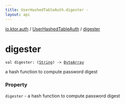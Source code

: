 ```yaml
---
title: UserHashedTableAuth.digester - 
layout: api
---
```


<div class='api-docs-breadcrumbs'><a href="../index.html">io.ktor.auth</a> / <a href="index.html">UserHashedTableAuth</a> / <a href="./digester.html">digester</a></div>

# digester

<div class="signature"><code><span class="keyword">val </span><span class="identifier">digester</span><span class="symbol">: </span><span class="symbol">(</span><a href="https://kotlinlang.org/api/latest/jvm/stdlib/kotlin/-string/index.html"><span class="identifier">String</span></a><span class="symbol">)</span>&nbsp;<span class="symbol">-&gt;</span>&nbsp;<a href="https://kotlinlang.org/api/latest/jvm/stdlib/kotlin/-byte-array/index.html"><span class="identifier">ByteArray</span></a></code></div>

a hash function to compute password digest

### Property

<code>digester</code> - a hash function to compute password digest